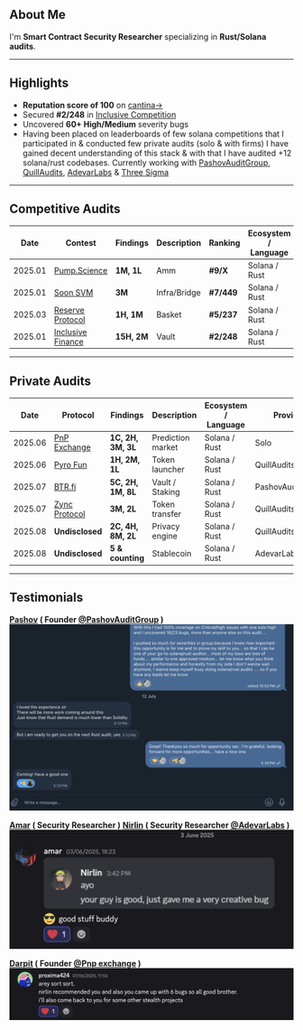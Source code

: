## About Me 
I'm **Smart Contract Security Researcher** specializing in **Rust/Solana audits**.

---

## Highlights

-  **Reputation score of 100** on [cantina→](https://cantina.xyz/u/chitresh)
-  Secured **#2/248** in [Inclusive Competition](https://cantina.xyz/competitions/3eff5a8f-b73a-4cfe-8c54-546b475548f0)
-  Uncovered **60+ High/Medium** severity bugs
-  Having been placed on leaderboards of few solana competitions that I participated in & conducted few private audits (solo & with firms) I have gained decent understanding of this stack & with that I have audited +12 solana/rust codebases. Currently working with [PashovAuditGroup](https://x.com/PashovAuditGrp), [QuillAudits](https://x.com/QuillAudits_AI), [AdevarLabs](https://x.com/AdevarLabs) & [Three Sigma](https://x.com/threesigmaxyz)

---

## Competitive Audits

|  Date |  Contest |  Findings |  Description |  Ranking |  Ecosystem / Language |
|------|-----------|-------------|----------------|------------|------------------------|
| 2025.01   | [Pump.Science](https://code4rena.com/audits/2025-01-pump-science) | **1M, 1L** | Amm | **#9/X** | Solana / Rust | 
| 2025.01   | [Soon SVM](https://cantina.xyz/competitions/08c2b0b4-8449-4136-82a2-7074ccdfffac) | **3M** | Infra/Bridge | **#7/449** | Solana / Rust |
| 2025.03   | [Reserve Protocol](https://cantina.xyz/competitions/8b94becd-54e7-41cd-88e6-caae7becc76a) | **1H, 1M** | Basket | **#5/237** | Solana / Rust |
| 2025.01   | [Inclusive Finance](https://cantina.xyz/competitions/3eff5a8f-b73a-4cfe-8c54-546b475548f0) | **15H, 2M** | Vault | **#2/248**  | Solana / Rust |

---

## Private Audits

|  Date |  Protocol     |  Findings           |  Description     |  Ecosystem / Language |  Provider       |  Report                                                                 |
|------|----------------|----------------------|-------------------|------------------------|------------------|--------------------------------------------------------------------------|
| 2025.06   | [PnP Exchange](https://pnp.exchange) | **1C, 2H, 3M, 3L** | Prediction market      | Solana / Rust      | Solo             | [Link](https://github.com/ctrusonchain/ctrusonchain/blob/main/reports/pnpreport.md) |
| 2025.06   | [Pyro Fun](https://pyro.fun/)        | **1H, 2M, 1L**         | Token launcher         | Solana / Rust      | QuillAudits       | *Not public*                                                               |
| 2025.07   | [BTR.fi](https://btr.fi/)            | **5C, 2H, 1M, 8L** | Vault / Staking        | Solana / Rust      | PashovAuditGroup  | *Not public*                                                               |
| 2025.07  | [Zync Protocol](https://zynklabs.xyz/) | **3M, 2L**        | Token transfer                | Solana / Rust      | QuillAudits           | *Not public*                                                               |
| 2025.08   | **Undisclosed**                | **2C, 4H, 8M, 2L**        | Privacy engine                | Solana / Rust      | QuillAudits          | *Not public*                                                               |
| 2025.08   | **Undisclosed**                | **5 & counting**     | Stablecoin               | Solana / Rust      | AdevarLabs         | *Not public*                                                               |

---

## Testimonials
**[Pashov](https://x.com/pashovkrum) ( Founder [@PashovAuditGroup](https://x.com/PashovAuditGrp) )**
![Pashov's Testimonial](testimonials/testimony3.png)

**[Amar](https://x.com/amarfares_) ( Security Researcher )**
**[Nirlin](https://x.com/0xnirlin) ( Security Researcher [@AdevarLabs](https://x.com/AdevarLabs) )**
![testimonial](/testimonials/testimony2.png)

**[Darpit](https://x.com/proxima424) ( Founder [@Pnp exchange](https://x.com/predictandpump) )**
![Darpit's testimonial](/testimonials/testimony1.png)

